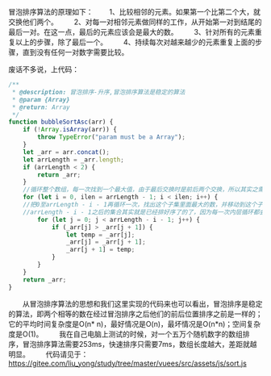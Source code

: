冒泡排序算法的原理如下：
&emsp;&emsp;1、比较相邻的元素。如果第一个比第二个大，就交换他们两个。
&emsp;&emsp;2、对每一对相邻元素做同样的工作，从开始第一对到结尾的最后一对。在这一点，最后的元素应该会是最大的数。
&emsp;&emsp;3、针对所有的元素重复以上的步骤，除了最后一个。
&emsp;&emsp;4、持续每次对越来越少的元素重复上面的步骤，直到没有任何一对数字需要比较。

废话不多说，上代码：
```JavaScript
/**
 * @description: 冒泡排序-升序,冒泡排序算法是稳定的算法
 * @param {Array}
 * @return: Array
 */
function bubbleSortAsc(arr) {
    if (!Array.isArray(arr)) {
        throw TypeError("param must be a Array");
    }
    let _arr = arr.concat();
    let arrLength = _arr.length;
    if (arrLength < 2) {
        return _arr;
    }
    //循环整个数组，每一次找到一个最大值，由于最后交换时是前后两个交换，所以其实之需要arrLength - 2 次外层循环
    for (let i = 0, ilen = arrLength - 1; i < ilen; i++) {
	//把0至arrLength - i - 1再循环一次，找出这个子集里面最大的数，并移动到这个子集的最后一个位置上去，
	//arrLength - i - 1之后的集合其实就是已经排好序了的了，因为每一次内层循环都会把当前子集最大的数移到最后一位
        for (let j = 0; j < arrLength - i - 1; j++) {
            if (_arr[j] > _arr[j + 1]) {
                let temp = _arr[j];
                _arr[j] = _arr[j + 1];
                _arr[j + 1] = temp;
            }
        }
    }
    return _arr;
}
```
&emsp;&emsp;从冒泡排序算法的思想和我们这里实现的代码来也可以看出，冒泡排序是稳定的算法，即两个相等的数在经过冒泡排序之后他们的前后位置排序之前是一样的；它的平均时间复杂度是O(n* n)，最好情况是O(n)，最坏情况是O(n*n)；空间复杂度是O(1)。
&emsp;&emsp;我在自己电脑上测试的时候，对一个五万个随机数字的数组排序，冒泡排序算法需要253ms，快速排序只需要7ms，数组长度越大，差距就越明显。
&emsp;&emsp;代码请见于：https://gitee.com/liu_yong/study/tree/master/vuees/src/assets/js/sort.js